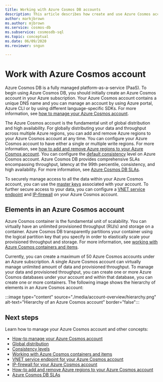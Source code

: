 ```yaml
---
title: Working with Azure Cosmos DB accounts 
description: This article describes how create and use Azure Cosmos accounts. It also shows the hierarchy of elements in an Azure Cosmos account 
author: markjbrown
ms.author: mjbrown
ms.service: cosmos-db
ms.subservice: cosmosdb-sql
ms.topic: conceptual
ms.date: 06/09/2020
ms.reviewer: sngun

---
```


# Work with Azure Cosmos account

Azure Cosmos DB is a fully managed platform-as-a-service (PaaS). To begin using Azure Cosmos DB, you should initially create an Azure Cosmos account in your Azure subscription. Your Azure Cosmos account contains a unique DNS name and you can manage an account by using Azure portal, Azure CLI or by using different language-specific SDKs. For more information, see [how to manage your Azure Cosmos account](how-to-manage-database-account.md).

The Azure Cosmos account is the fundamental unit of global distribution and high availability. For globally distributing your data and throughput across multiple Azure regions, you can add and remove Azure regions to your Azure Cosmos account at any time. You can configure your Azure Cosmos account to have either a single or multiple write regions. For more information, see [how to add and remove Azure regions to your Azure Cosmos account](how-to-manage-database-account.md). You can configure the [default consistency](consistency-levels.md) level on Azure Cosmos account. Azure Cosmos DB provides comprehensive SLAs encompassing throughput, latency at the 99th percentile, consistency, and high availability. For more information, see [Azure Cosmos DB SLAs](https://azure.microsoft.com/support/legal/sla/cosmos-db/v1_2/).

To securely manage access to all the data within your Azure Cosmos account, you can use the [master keys](secure-access-to-data.md) associated with your account. To further secure access to your data, you can configure a [VNET service endpoint](vnet-service-endpoint.md) and [IP-firewall](firewall-support.md) on your Azure Cosmos account. 

## Elements in an Azure Cosmos account

Azure Cosmos container is the fundamental unit of scalability. You can virtually have an unlimited provisioned throughput (RU/s) and storage on a container. Azure Cosmos DB transparently partitions your container using the logical partition key that you specify in order to elastically scale your provisioned throughput and storage. For more information, see [working with Azure Cosmos containers and items](databases-containers-items.md).

Currently, you can create a maximum of 50 Azure Cosmos accounts under an Azure subscription. A single Azure Cosmos account can virtually manage unlimited amount of data and provisioned throughput. To manage your data and provisioned throughput, you can create one or more Azure Cosmos databases under your account and within that database, you can create one or more containers. The following image shows the hierarchy of elements in an Azure Cosmos account:

:::image type="content" source="./media/account-overview/hierarchy.png" alt-text="Hierarchy of an Azure Cosmos account" border="false":::

## Next steps

Learn how to manage your Azure Cosmos account and other concepts:

* [How-to manage your Azure Cosmos account](how-to-manage-database-account.md)
* [Global distribution](distribute-data-globally.md)
* [Consistency levels](consistency-levels.md)
* [Working with Azure Cosmos containers and items](databases-containers-items.md)
* [VNET service endpoint for your Azure Cosmos account](vnet-service-endpoint.md)
* [IP-firewall for your Azure Cosmos account](firewall-support.md)
* [How-to add and remove Azure regions to your Azure Cosmos account](how-to-manage-database-account.md)
* [Azure Cosmos DB SLAs](https://azure.microsoft.com/support/legal/sla/cosmos-db/v1_2/)

